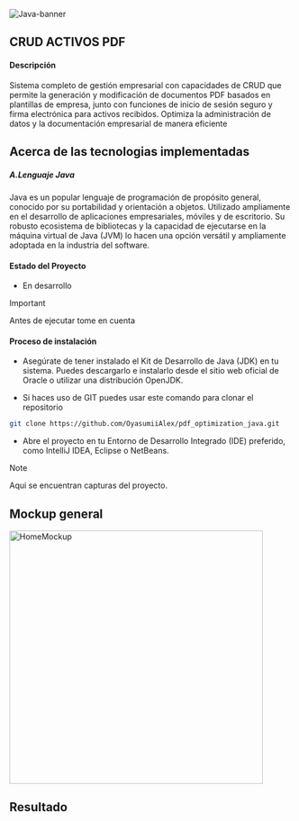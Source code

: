 ![Java-banner](https://github.com/OyasumiiAlex/pdf_optimization_java/assets/44487342/e0272e7d-647c-421e-81b5-c40e9249e5cf)

##  CRUD ACTIVOS PDF
#### Descripción
<p>Sistema completo de gestión empresarial con capacidades de CRUD que permite la generación y modificación de documentos PDF basados en plantillas de empresa, junto con funciones de inicio de sesión seguro y firma electrónica para activos recibidos. Optimiza la administración de datos y la documentación empresarial de manera eficiente
</p>

## Acerca de las tecnologias implementadas
##### A.Lenguaje Java
<p>Java es un popular lenguaje de programación de propósito general, conocido por su portabilidad y orientación a objetos. Utilizado ampliamente en el desarrollo de aplicaciones empresariales, móviles y de escritorio. Su robusto ecosistema de bibliotecas y la capacidad de ejecutarse en la máquina virtual de Java (JVM) lo hacen una opción versátil y ampliamente adoptada en la industria del software.</p>

#### Estado del Proyecto
- <p> En desarrollo </p>

> [!IMPORTANT]
> Antes de ejecutar tome en cuenta
#### Proceso de instalación
- <p>Asegúrate de tener instalado el Kit de Desarrollo de Java (JDK) en tu sistema. Puedes descargarlo e instalarlo desde el sitio web oficial de Oracle o utilizar una distribución OpenJDK.</p>
- <p>Si haces uso de GIT puedes usar este comando para clonar el repositorio</p>
```bash
git clone https://github.com/OyasumiiAlex/pdf_optimization_java.git
```
- <p>Abre el proyecto en tu Entorno de Desarrollo Integrado (IDE) preferido, como IntelliJ IDEA, Eclipse o NetBeans.</p>


> [!NOTE]
> Aqui se encuentran capturas del proyecto.

## Mockup general
<img width="450" alt="HomeMockup" src="https://github.com/OyasumiiAlex/pdf_optimization_java/assets/44487342/eddacb80-aa0d-4908-bb3a-c1548305e3f2">

## Resultado

